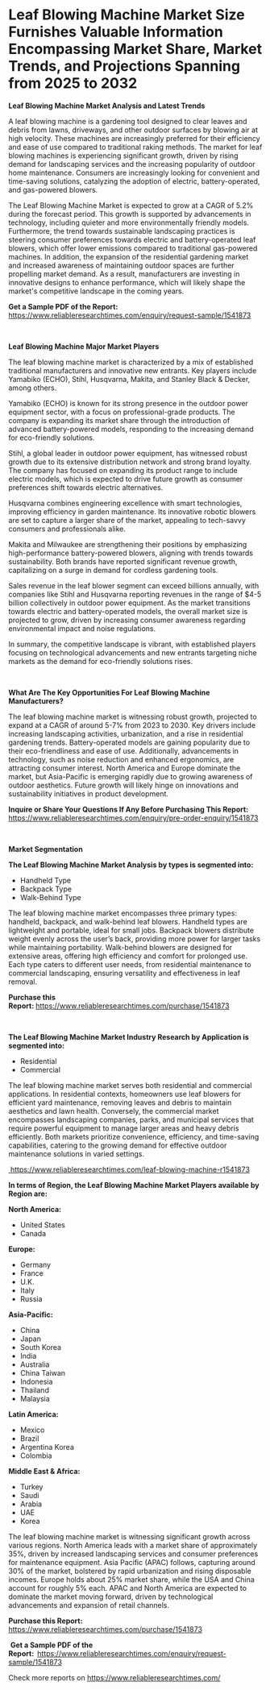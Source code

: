 <p><h1>Leaf Blowing Machine Market Size Furnishes Valuable Information Encompassing Market Share, Market Trends, and Projections Spanning from 2025 to 2032</h1></p><p><strong>Leaf Blowing Machine Market Analysis and Latest Trends</strong></p>
<p><p>A leaf blowing machine is a gardening tool designed to clear leaves and debris from lawns, driveways, and other outdoor surfaces by blowing air at high velocity. These machines are increasingly preferred for their efficiency and ease of use compared to traditional raking methods. The market for leaf blowing machines is experiencing significant growth, driven by rising demand for landscaping services and the increasing popularity of outdoor home maintenance. Consumers are increasingly looking for convenient and time-saving solutions, catalyzing the adoption of electric, battery-operated, and gas-powered blowers.</p><p>The Leaf Blowing Machine Market is expected to grow at a CAGR of 5.2% during the forecast period. This growth is supported by advancements in technology, including quieter and more environmentally friendly models. Furthermore, the trend towards sustainable landscaping practices is steering consumer preferences towards electric and battery-operated leaf blowers, which offer lower emissions compared to traditional gas-powered machines. In addition, the expansion of the residential gardening market and increased awareness of maintaining outdoor spaces are further propelling market demand. As a result, manufacturers are investing in innovative designs to enhance performance, which will likely shape the market's competitive landscape in the coming years.</p></p>
<p><strong>Get a Sample PDF of the Report:&nbsp;</strong> <a href="https://www.reliableresearchtimes.com/enquiry/request-sample/1541873?utm_campaign=3070&utm_medium=2&utm_source=Github&utm_content=ia&utm_term=10042025&utm_id=leaf-blowing-machine">https://www.reliableresearchtimes.com/enquiry/request-sample/1541873</a></p>
<p>&nbsp;</p>
<p><strong>Leaf Blowing Machine Major Market Players</strong></p>
<p><p>The leaf blowing machine market is characterized by a mix of established traditional manufacturers and innovative new entrants. Key players include Yamabiko (ECHO), Stihl, Husqvarna, Makita, and Stanley Black & Decker, among others. </p><p>Yamabiko (ECHO) is known for its strong presence in the outdoor power equipment sector, with a focus on professional-grade products. The company is expanding its market share through the introduction of advanced battery-powered models, responding to the increasing demand for eco-friendly solutions.</p><p>Stihl, a global leader in outdoor power equipment, has witnessed robust growth due to its extensive distribution network and strong brand loyalty. The company has focused on expanding its product range to include electric models, which is expected to drive future growth as consumer preferences shift towards electric alternatives.</p><p>Husqvarna combines engineering excellence with smart technologies, improving efficiency in garden maintenance. Its innovative robotic blowers are set to capture a larger share of the market, appealing to tech-savvy consumers and professionals alike.</p><p>Makita and Milwaukee are strengthening their positions by emphasizing high-performance battery-powered blowers, aligning with trends towards sustainability. Both brands have reported significant revenue growth, capitalizing on a surge in demand for cordless gardening tools.</p><p>Sales revenue in the leaf blower segment can exceed billions annually, with companies like Stihl and Husqvarna reporting revenues in the range of $4-5 billion collectively in outdoor power equipment. As the market transitions towards electric and battery-operated models, the overall market size is projected to grow, driven by increasing consumer awareness regarding environmental impact and noise regulations.</p><p>In summary, the competitive landscape is vibrant, with established players focusing on technological advancements and new entrants targeting niche markets as the demand for eco-friendly solutions rises.</p></p>
<p>&nbsp;</p>
<p><strong>What Are The Key Opportunities For Leaf Blowing Machine Manufacturers?</strong></p>
<p><p>The leaf blowing machine market is witnessing robust growth, projected to expand at a CAGR of around 5-7% from 2023 to 2030. Key drivers include increasing landscaping activities, urbanization, and a rise in residential gardening trends. Battery-operated models are gaining popularity due to their eco-friendliness and ease of use. Additionally, advancements in technology, such as noise reduction and enhanced ergonomics, are attracting consumer interest. North America and Europe dominate the market, but Asia-Pacific is emerging rapidly due to growing awareness of outdoor aesthetics. Future growth will likely hinge on innovations and sustainability initiatives in product development.</p></p>
<p><strong>Inquire or Share Your Questions If Any Before Purchasing This Report:</strong> <a href="https://www.reliableresearchtimes.com/enquiry/pre-order-enquiry/1541873?utm_campaign=3070&utm_medium=2&utm_source=Github&utm_content=ia&utm_term=10042025&utm_id=leaf-blowing-machine">https://www.reliableresearchtimes.com/enquiry/pre-order-enquiry/1541873</a></p>
<p>&nbsp;</p>
<p><strong>Market Segmentation</strong></p>
<p><strong>The Leaf Blowing Machine Market Analysis by types is segmented into:</strong></p>
<p><ul><li>Handheld Type</li><li>Backpack Type</li><li>Walk-Behind Type</li></ul></p>
<p><p>The leaf blowing machine market encompasses three primary types: handheld, backpack, and walk-behind leaf blowers. Handheld types are lightweight and portable, ideal for small jobs. Backpack blowers distribute weight evenly across the user’s back, providing more power for larger tasks while maintaining portability. Walk-behind blowers are designed for extensive areas, offering high efficiency and comfort for prolonged use. Each type caters to different user needs, from residential maintenance to commercial landscaping, ensuring versatility and effectiveness in leaf removal.</p></p>
<p><strong>Purchase this Report:&nbsp;</strong><a href="https://www.reliableresearchtimes.com/purchase/1541873?utm_campaign=3070&utm_medium=2&utm_source=Github&utm_content=ia&utm_term=10042025&utm_id=leaf-blowing-machine">https://www.reliableresearchtimes.com/purchase/1541873</a></p>
<p>&nbsp;</p>
<p><strong>The Leaf Blowing Machine Market Industry Research by Application is segmented into:</strong></p>
<p><ul><li>Residential</li><li>Commercial</li></ul></p>
<p><p>The leaf blowing machine market serves both residential and commercial applications. In residential contexts, homeowners use leaf blowers for efficient yard maintenance, removing leaves and debris to maintain aesthetics and lawn health. Conversely, the commercial market encompasses landscaping companies, parks, and municipal services that require powerful equipment to manage larger areas and heavy debris efficiently. Both markets prioritize convenience, efficiency, and time-saving capabilities, catering to the growing demand for effective outdoor maintenance solutions in varied settings.</p></p>
<p><a href="https://www.reliableresearchtimes.com/leaf-blowing-machine-r1541873?utm_campaign=3070&utm_medium=2&utm_source=Github&utm_content=ia&utm_term=10042025&utm_id=leaf-blowing-machine">&nbsp;https://www.reliableresearchtimes.com/leaf-blowing-machine-r1541873</a></p>
<p><strong>In terms of Region, the Leaf Blowing Machine Market Players available by Region are:</strong></p>
<p>
    <p> <strong> North America: </strong>
        <ul>
            <li>United States</li>
            <li>Canada</li>
        </ul>
        </p> 
    <p> <strong> Europe: </strong>
        <ul>
            <li>Germany</li>
            <li>France</li>
            <li>U.K.</li>
            <li>Italy</li>
            <li>Russia</li>
        </ul>
        </p> 
    <p> <strong> Asia-Pacific: </strong>
        <ul>
            <li>China</li>
            <li>Japan</li>
            <li>South Korea</li>
            <li>India</li>
            <li>Australia</li>
            <li>China Taiwan</li>
            <li>Indonesia</li>
            <li>Thailand</li>
            <li>Malaysia</li>
        </ul>
        </p> 
    <p> <strong> Latin America: </strong>
        <ul>
            <li>Mexico</li>
            <li>Brazil</li>
            <li>Argentina Korea</li>
            <li>Colombia</li>
        </ul>
        </p> 
    <p> <strong> Middle East & Africa: </strong>
        <ul>
            <li>Turkey</li>
            <li>Saudi</li>
            <li>Arabia</li>
            <li>UAE</li>
            <li>Korea</li>
        </ul>
    </p>
    </p>
<p><p>The leaf blowing machine market is witnessing significant growth across various regions. North America leads with a market share of approximately 35%, driven by increased landscaping services and consumer preferences for maintenance equipment. Asia Pacific (APAC) follows, capturing around 30% of the market, bolstered by rapid urbanization and rising disposable incomes. Europe holds about 25% market share, while the USA and China account for roughly 5% each. APAC and North America are expected to dominate the market moving forward, driven by technological advancements and expansion of retail channels.</p></p>
<p><strong>Purchase this Report: </strong><a href="https://www.reliableresearchtimes.com/purchase/1541873?utm_campaign=3070&utm_medium=2&utm_source=Github&utm_content=ia&utm_term=10042025&utm_id=leaf-blowing-machine">https://www.reliableresearchtimes.com/purchase/1541873</a></p>
<p>&nbsp;<strong>Get a Sample PDF of the Report:&nbsp;&nbsp;</strong><a href="https://www.reliableresearchtimes.com/enquiry/request-sample/1541873?utm_campaign=3070&utm_medium=2&utm_source=Github&utm_content=ia&utm_term=10042025&utm_id=leaf-blowing-machine">https://www.reliableresearchtimes.com/enquiry/request-sample/1541873</a></p>
<p><strong></strong></p>
<p>Check more reports on <a href="https://www.reliableresearchtimes.com/?utm_campaign=3070&utm_medium=2&utm_source=Github&utm_content=ia&utm_term=10042025&utm_id=leaf-blowing-machine">https://www.reliableresearchtimes.com/</a></p>